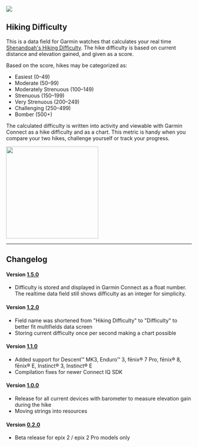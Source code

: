 ![](https://repository-images.githubusercontent.com/707907202/0225cd17-f3b1-4f68-8c4d-ff00fa814f57)

## Hiking Difficulty

This is a data field for Garmin watches that calculates your real time [Shenandoah's Hiking Difficulty](https://www.nps.gov/shen/planyourvisit/how-to-determine-hiking-difficulty.htm). The hike difficulty is based on current distance and elevation gained, and given as a score. 

Based on the score, hikes may be categorized as:
 - Easiest (0–49)
 - Moderate (50–99)
 - Moderately Strenuous (100–149)
 - Strenuous (150–199)
 - Very Strenuous (200–249)
 - Challenging (250–499)
 - Bomber (500+)

The calculated difficulty is written into activity and viewable with Garmin Connect as a hike difficulty and as a chart. This metric is handy when you compare your two hikes, challenge yourself or track your progress.

[<img src="https://developer.garmin.com/static/available-badge-9e49ebfb7336ce47f8df66dfe45d28ae.svg" width="250">](https://apps.garmin.com/apps/97b297da-429d-4fee-abcd-9f86f8d840d4)

---

## Changelog

#### Version [1.5.0](https://github.com/AlexBarinov/GarminHikeDifficulty/releases/tag/1.5.0)

- Difficulty is stored and displayed in Garmin Connect as a float number. The realtime data field still shows difficulty as an integer for simplicity.

#### Version [1.2.0](https://github.com/AlexBarinov/GarminHikeDifficulty/releases/tag/1.2.0)

- Field name was shortened from "Hiking Difficulty" to "Difficulty" to better fit multifields data screen
- Storing current difficulty once per second making a chart possible

#### Version [1.1.0](https://github.com/AlexBarinov/GarminHikeDifficulty/releases/tag/1.1.0)

- Added support for Descent™ MK3, Enduro™ 3, fēnix® 7 Pro, fēnix® 8, fēnix® E, Instinct® 3, Instinct® E
- Compilation fixes for newer Connect IQ SDK

#### Version [1.0.0](https://github.com/AlexBarinov/GarminHikeDifficulty/releases/tag/1.0.0)

- Release for all current devices with barometer to measure elevation gain during the hike
- Moving strings into resources

#### Version [0.2.0](https://github.com/AlexBarinov/GarminHikeDifficulty/releases/tag/0.2.0)

- Beta release for epix 2 / epix 2 Pro models only
